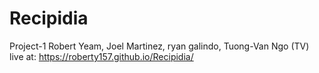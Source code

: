 # Recipidia
Project-1 Robert Yeam, Joel Martinez, ryan galindo, Tuong-Van Ngo (TV)
live at: https://roberty157.github.io/Recipidia/
